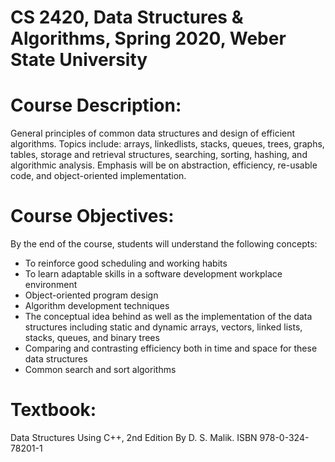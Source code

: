 # CS 2420, Data Structures & Algorithms, Spring 2020, Weber State University


# Course Description:
General principles of common data structures and design of efficient algorithms. Topics include: arrays, linkedlists, stacks, queues, trees, graphs, tables, storage and retrieval structures, searching, sorting, hashing, and
algorithmic analysis. Emphasis will be on abstraction, efficiency, re-usable code, and object-oriented
implementation.

# Course Objectives:
By the end of the course, students will understand the following concepts:
* To reinforce good scheduling and working habits
* To learn adaptable skills in a software development workplace environment
* Object-oriented program design
* Algorithm development techniques
* The conceptual idea behind as well as the implementation of the data structures including static and dynamic
arrays, vectors, linked lists, stacks, queues, and binary trees
* Comparing and contrasting efficiency both in time and space for these data structures
* Common search and sort algorithms

# Textbook:
Data Structures Using C++, 2nd Edition 
By D. S. Malik. 
ISBN 978-0-324-78201-1
